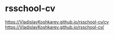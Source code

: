 # rsschool-cv
https://VladislavKoshkarev.github.io/rsschool-cv/cv
https://VladislavKoshkarev.github.io/rsschool-cv/
